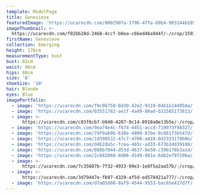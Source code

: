 ```yaml
---
template: ModelPage
title: Genevieve
featuredImage: 'https://ucarecdn.com/8002907a-3796-47fa-b9b4-903144b105fa/'
imageThumbnail: >-
  https://ucarecdn.com/f02bb28d-2468-4ccf-b8ea-c66ed46a944f/-/crop/1593x2228/78,81/-/preview/
firstName: Genevieve
collection: Emerging
height: 176cm
measurementType: bust
bust: 82cm
waist: 66cm
hips: 88cm
size: '8'
shoeSize: '10'
hair: Blonde
eyes: Blue
imagePortfolio:
  - image: 'https://ucarecdn.com/f0c0b758-8d30-42e2-9319-04b1b14d958a/'
  - image: 'https://ucarecdn.com/03551782-ae1f-4a49-80ad-b31585173813/'
  - image: >-
      https://ucarecdn.com/c83f6cb7-b940-4207-9c14-8918a0e13b5e/-/crop/1123x854/94,0/-/preview/
  - image: 'https://ucarecdn.com/9ea74e4c-f674-4451-accd-719973f98327/'
  - image: 'https://ucarecdn.com/79f0ab0b-638e-4800-87be-0c061f3b547d/'
  - image: 'https://ucarecdn.com/1d390532-47c7-4700-a418-0d2333170b0e/'
  - image: 'https://ucarecdn.com/d4b2da5c-fcea-465c-ad33-673b3dd39180/'
  - image: 'https://ucarecdn.com/088b7044-d53d-4637-8e50-c39b176b3a14/'
  - image: 'https://ucarecdn.com/2c682068-0d06-4549-901e-6db2e79729ba/'
  - image: >-
      https://ucarecdn.com/7c35607b-7f32-4933-99e3-1e8f5a2aa57b/-/crop/1732x2070/0,100/-/preview/
  - image: >-
      https://ucarecdn.com/3d79447e-fb97-4329-af5d-ed578421a777/-/crop/1014x854/266,0/-/preview/
  - image: 'https://ucarecdn.com/d7a05d88-8af9-4544-9553-bac65e427d7f/'
---
```


